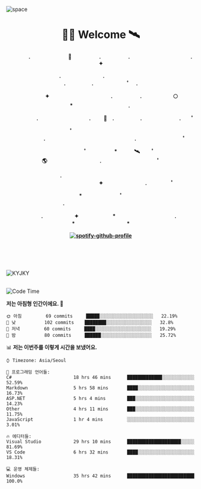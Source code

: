 ![space](https://user-images.githubusercontent.com/93513959/153272999-db6423b1-a80f-4b72-bf4c-7be2c9d6d328.png)



<h1 align="center">👨‍🚀 Welcome  🛰︎</h1>
<h4 align='center'>
<p align="center">　　　　.　　　　　　  　🌠　　　   　. 　　　　　.　　　　　　　　　　　  . 　　　 　       ✦     </p>
<p align="center">.　　　　　　　　.　　  　　　　  　 　　　　　　　　　　　.　　　　　.　　　　   　 ﾟ             　.        </p>
<p align="center">　　　　✦　　　　　  　　　　    　. 　　　　　.　　　　　　🌕　*　　　　　　　　　　  . 　　　 　            </p>
<p align="center">　　  　         　　. 　　　　   　 　　　.     　   　🚀　.　　　　　.　　　   　　　 .             　 ﾟ   </p>
<p align="center">　　ﾟ　　　　　　　　  　　　　   　 　　　　.　　　　　　　　　　　　　　　　　.   　　　            　  　　　ﾟ</p>
<p align="center"> 　　　　　　　ﾟ　　　 　　*　　   🛰︎　 　ﾟ　　　　🌎　　　　　　　　　　.　　　　　　　   　　  ﾟ          　   </p>
<p align="center">.　　　　　　　　　　  　　　　   　 　　　　　　　　　　　　 ✦　　　　　　　　.　   　　             ﾟ　  　　   </p>
<p align="center">　　　*　　　　　　  　ﾟ　　   　 　　　　.　　　　　　　　　　　　　　　　   　　            　  　　            </p>
<p align="center">　　　.　　　　　　✦  　　　　　   *　 　　　　　　　　　　.　　　　　　　*　　　　　   　              　  　*　  </p>

[![spotify-github-profile](https://spotify-github-profile.vercel.app/api/view?uid=316vepr7x7ia45xvcuqyysvtmpfe&cover_image=true&theme=novatorem&bar_color=37bac3&bar_color_cover=false)](https://spotify-github-profile.vercel.app/api/view?uid=316vepr7x7ia45xvcuqyysvtmpfe&redirect=true)

</h4>

<br>
<br>
<br>

<p align="left"><img src="https://github-readme-stats.vercel.app/api/top-langs?username=KYJKY&show_icons=true&locale=en&layout=compact&theme=radical" alt="KYJKY" />
<!--<img src="https://github-readme-stats.vercel.app/api?username=KYJKY&show_icons=true&locale=en&theme=radical" alt="KYJKY" />--> <br><br></p>

<!--START_SECTION:waka-->
![Code Time](http://img.shields.io/badge/Code%20Time-485%20hrs%2024%20mins-blue)

**저는 아침형 인간이에요. 🐤** 

```text
🌞 아침         69 commits     █████░░░░░░░░░░░░░░░░░░░░   22.19% 
🌆 낮　         102 commits    ████████░░░░░░░░░░░░░░░░░   32.8% 
🌃 저녁         60 commits     ████░░░░░░░░░░░░░░░░░░░░░   19.29% 
🌙 밤　         80 commits     ██████░░░░░░░░░░░░░░░░░░░   25.72%

```


📊 **저는 이번주를 이렇게 시간을 보냈어요.** 

```text
⌚︎ Timezone: Asia/Seoul

💬 프로그래밍 언어들: 
C#                       18 hrs 46 mins      █████████████░░░░░░░░░░░░   52.59% 
Markdown                 5 hrs 58 mins       ████░░░░░░░░░░░░░░░░░░░░░   16.73% 
ASP.NET                  5 hrs 4 mins        ███░░░░░░░░░░░░░░░░░░░░░░   14.23% 
Other                    4 hrs 11 mins       ███░░░░░░░░░░░░░░░░░░░░░░   11.75% 
JavaScript               1 hr 4 mins         ░░░░░░░░░░░░░░░░░░░░░░░░░   3.01%

🔥 에디터들: 
Visual Studio            29 hrs 10 mins      ████████████████████░░░░░   81.69% 
VS Code                  6 hrs 32 mins       ████░░░░░░░░░░░░░░░░░░░░░   18.31%

💻 운영 체제들: 
Windows                  35 hrs 42 mins      █████████████████████████   100.0%

```


<!--END_SECTION:waka-->
